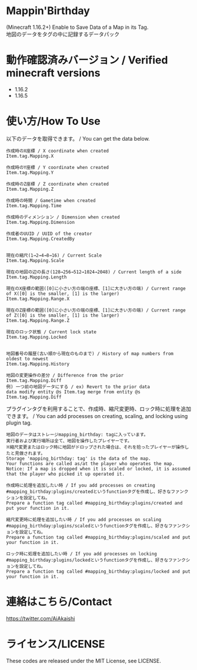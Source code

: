 # Mappin'Birthday

(Minecraft 1.16.2+) Enable to Save Data of a Map in its Tag.  
地図のデータをタグの中に記録するデータパック

# 動作確認済みバージョン / Verified minecraft versions

- 1.16.2
- 1.16.5

# 使い方/How To Use

以下のデータを取得できます。 / You can get the data below.

```
作成時のX座標 / X coordinate when created  
Item.tag.Mapping.X  
  
作成時のY座標 / Y coordinate when created  
Item.tag.Mapping.Y  
  
作成時のZ座標 / Z coordinate when created   
Item.tag.Mapping.Z  
  
作成時の時間 / Gametime when created  
Item.tag.Mapping.Time  
  
作成時のディメンション / Dimension when created  
Item.tag.Mapping.Dimension  
  
作成者のUUID / UUID of the creator  
Item.tag.Mapping.CreatedBy  
  
  
現在の縮尺(1→2→4→8→16) / Current Scale  
Item.tag.Mapping.Scale  
  
現在の地図の辺の長さ(128→256→512→1024→2048) / Current length of a side  
Item.tag.Mapping.Length  
  
現在のX座標の範囲([0]に小さい方の端の座標、[1]に大きい方の端) / Current range of X([0] is the smaller, [1] is the larger)  
Item.tag.Mapping.Range.X  
  
現在のZ座標の範囲([0]に小さい方の端の座標、[1]に大きい方の端) / Current range of Z([0] is the smaller, [1] is the larger)  
Item.tag.Mapping.Range.Z  
  
現在のロック状態 / Current lock state  
Item.tag.Mapping.Locked  
  
  
地図番号の履歴(古い順から現在のものまで) / History of map numbers from oldest to newest  
Item.tag.Mapping.History  
  
地図の変更操作の差分 / Difference from the prior  
Item.tag.Mapping.Diff  
例) 一つ前の地図データにする / ex) Revert to the prior data  
data modify entity @s Item.tag merge from entity @s Item.tag.Mapping.Diff
```

プラグインタグを利用することで、作成時、縮尺変更時、ロック時に処理を追加できます。 / You can add processes on creating, scaling, and locking using plugin tag.

```
地図のデータはストレージmapping_birthday: tagに入っています。  
実行者および実行場所は全て、地図を操作したプレイヤーです。  
※縮尺変更またはロック時に地図がドロップされた場合は、それを拾ったプレイヤーが操作したと見做されます。  
Storage 'mapping_birthday: tag' is the data of the map.  
Your functions are called as/at the player who operates the map.  
Notice: If a map is dropped when it is scaled or locked, it is assumed that the player who picked it up operated it.  
  
作成時に処理を追加したい時 / If you add processes on creating  
#mapping_birthday:plugins/createdというfunctionタグを作成し、好きなファンクションを設定してね。  
Prepare a function tag called #mapping_birthday:plugins/created and put your function in it.  
  
縮尺変更時に処理を追加したい時 / If you add processes on scaling  
#mapping_birthday:plugins/scaledというfunctionタグを作成し、好きなファンクションを設定してね。  
Prepare a function tag called #mapping_birthday:plugins/scaled and put your function in it.  
  
ロック時に処理を追加したい時 / If you add processes on locking  
#mapping_birthday:plugins/lockedというfunctionタグを作成し、好きなファンクションを設定してね。  
Prepare a function tag called #mapping_birthday:plugins/locked and put your function in it.  
```

# 連絡はこちら/Contact

https://twitter.com/AiAkaishi

# ライセンス/LICENSE

These codes are released under the MIT License, see LICENSE.
